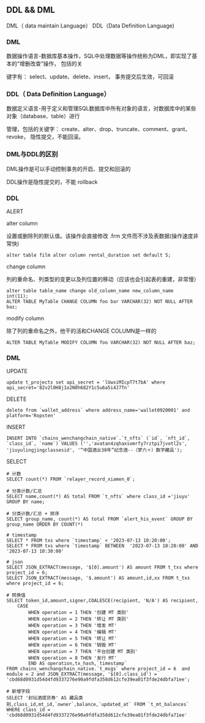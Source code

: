 ## DDL && DML

DML（ data maintain Language）
DDL（Data Definition Language)

### DML

数据操作语言-数据库基本操作，SQL中处理数据等操作统称为DML，即实现了基本的“增删改查”操作， 包括的关

键字有： select、update、delete、insert， 事务提交后生效，可回滚

### DDL（ Data Definition Language）

数据定义语言-用于定义和管理SQL数据库中所有对象的语言，对数据库中的某些对象（database、table）进行

管理，包括的关键字： create、alter、drop、truncate、comment、grant、revoke， 隐性提交，不能回滚。



### DML与DDL的区别

DML操作是可以手动控制事务的开启、提交和回滚的

DDL操作是隐性提交的，不能 rollback

### DDL

ALERT 

alter column

设置或删除列的默认值。该操作会直接修改 .frm 文件而不涉及表数据(操作速度非常快)

```mysql
alter table film alter column rental_duration set default 5;  
```

change column

列的重命名、列类型的变更以及列位置的移动（应该也会引起表的重建，非常慢）

```mysql
alter table table_name change old_column_name new_column_name  int(11);
ALTER TABLE MyTable CHANGE COLUMN foo bar VARCHAR(32) NOT NULL AFTER baz; 
```

modify column

除了列的重命名之外，他干的活和CHANGE COLUMN是一样的

```
ALTER TABLE MyTable MODIFY COLUMN foo VARCHAR(32) NOT NULL AFTER baz;
```



### DML

UPDATE

```mysql
update t_projects set api_secret = 'lUwxiMIcpT7t7bA' where api_secret='82v2l0H8j1o2N0h682Y1c5u6a5i4J7Tn'
```

DELETE

```
delete from `wallet_address` where address_name='wallet0920001' and platform='Ropsten'
```

INSERT

```
INSERT INTO `chains_wenchangchain_native`.`t_nfts` (`id`, `nft_id`, `class_id`, `name`) VALUES ('','avatan4zqhaxsomrfy7rztpi7jvotl2s', 'jiuyulingjingclassesid', '“中国酒业30年”纪念酒--（梦六＋）数字藏品');
```

SELECT

```
# 计数
SELECT count(*) FROM `relayer_record_xiamen_0`;

# 分类计数/汇总
SELECT name,count(*) AS total FROM `t_nfts` where class_id ='jiuyu' GROUP BY name;

# 分类计数/汇总 + 排序
SELECT group_name, count(*) AS total FROM `alert_his_event` GROUP BY group_name ORDER BY COUNT(*)

# timestamp
SELECT * FROM txs where `timestamp` < '2023-07-13 10:20:00';
SELECT * FROM txs where `timestamp` BETWEEN  '2023-07-13 10:20:00' AND '2023-07-13 10:30:00'

# json
SELECT JSON_EXTRACT(message, '$[0].amount') AS amount FROM t_txs where project_id = 6;
SELECT JSON_EXTRACT(message, '$.amount') AS amount,id,xx FROM t_txs where project_id = 6;

# 转换值
SELECT token_id,amount,signer,COALESCE(recipient, 'N/A') AS recipient,
	CASE
		WHEN operation = 1 THEN '创建 MT 类别'
		WHEN operation = 2 THEN '转让 MT 类别'
		WHEN operation = 3 THEN '增发 MT'
		WHEN operation = 4 THEN '编辑 MT'
		WHEN operation = 5 THEN '转让 MT'
		WHEN operation = 6 THEN '销毁 MT'
		WHEN operation = 7 THEN '平台创建 MT 类别'
		WHEN operation = 8 THEN '发行 MT'
		END AS operation,tx_hash,`timestamp`
FROM chains_wenchangchain_native.`t_msgs` where project_id = 6  and module = 2 and JSON_EXTRACT(message, '$[0].class_id') = 'cbd68d0931d54d4fd9337276e90a9fdfa358d612cfe39ea01f3fde24dbfa71ee';

# 新增字段
SELECT '封坛酒提货券' AS 藏品类别,class_id,mt_id,`owner`,balance,`updated_at` FROM `t_mt_balances` WHERE class_id = 'cbd68d0931d54d4fd9337276e90a9fdfa358d612cfe39ea01f3fde24dbfa71ee'

```

